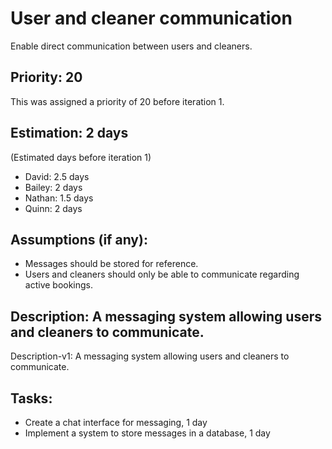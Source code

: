 # User and cleaner communication
Enable direct communication between users and cleaners.

## Priority: 20
This was assigned a priority of 20 before iteration 1.

## Estimation: 2 days
(Estimated days before iteration 1)
* David: 2.5 days
* Bailey: 2 days
* Nathan: 1.5 days
* Quinn: 2 days

## Assumptions (if any):
* Messages should be stored for reference.
* Users and cleaners should only be able to communicate regarding active bookings.

## Description: A messaging system allowing users and cleaners to communicate.
Description-v1: A messaging system allowing users and cleaners to communicate.

## Tasks:
* Create a chat interface for messaging, 1 day
* Implement a system to store messages in a database, 1 day
